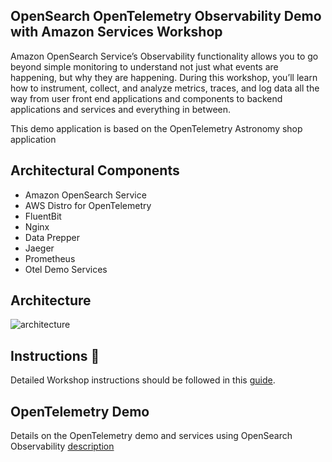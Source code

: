 ## OpenSearch OpenTelemetry Observability Demo with Amazon Services Workshop
Amazon OpenSearch Service’s Observability functionality allows you to go beyond simple monitoring to understand not just what events are happening, but why they are happening.
During this workshop, you’ll learn how to instrument, collect, and analyze metrics, traces, and log data all the way from user front end applications and components to backend applications and services and everything in between.

This demo application is based on the OpenTelemetry Astronomy shop application

## Architectural Components
- Amazon OpenSearch Service
- AWS Distro for OpenTelemetry
- FluentBit
- Nginx
- Data Prepper
- Jaeger
- Prometheus
- Otel Demo Services

## Architecture
![architecture]()

## Instructions 🚀
Detailed Workshop instructions should be followed in this [guide](docs/workshop/introduction.md).

## OpenTelemetry Demo
Details on the OpenTelemetry demo and services using OpenSearch Observability [description](docs/architecture.md)